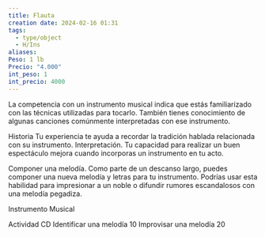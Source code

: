 ```yaml
---
title: Flauta
creation date: 2024-02-16 01:31
tags:
  - type/object
  - H/Ins
aliases: 
Peso: 1 lb
Precio: "4.000"
int_peso: 1
int_precio: 4000
---
```

La competencia con un instrumento musical indica que estás familiarizado con las técnicas utilizadas para tocarlo. También tienes conocimiento de algunas canciones comúnmente interpretadas con ese instrumento.

Historia Tu experiencia te ayuda a recordar la tradición hablada relacionada con su instrumento.
Interpretación. Tu capacidad para realizar un buen espectáculo mejora cuando incorporas un instrumento en tu acto.

Componer una melodía. Como parte de un descanso largo, puedes componer una nueva melodía y letras para tu instrumento. Podrías usar esta habilidad para impresionar a un noble o difundir rumores escandalosos con una melodía pegadiza.


Instrumento Musical

Actividad                                        CD
Identificar una melodía                  10
Improvisar una melodía                 20
